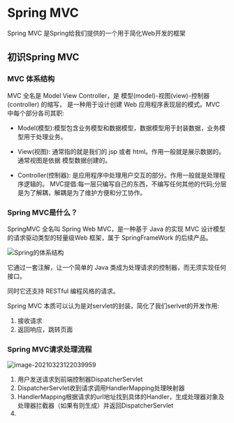 # Spring MVC

Spring MVC 是Spring给我们提供的一个用于简化Web开发的框架

## 初识Spring MVC

###  **MVC** 体系结构

MVC 全名是 Model View Controller，是 模型(model)-视图(view)-控制器(controller) 的缩写， 是一种用于设计创建 Web 应用程序表现层的模式。MVC 中每个部分各司其职: 

* Model(模型):模型包含业务模型和数据模型，数据模型用于封装数据，业务模型用于处理业务。

* View(视图): 通常指的就是我们的 jsp 或者 html。作用一般就是展示数据的。通常视图是依据 模型数据创建的。

* Controller(控制器): 是应用程序中处理用户交互的部分。作用一般就是处理程序逻辑的。 MVC提倡:每一层只编写自己的东⻄，不编写任何其他的代码;分层是为了解耦，解耦是为了维护方便和分工协作。

### Spring MVC是什么？

SpringMVC 全名叫 Spring Web MVC，是一种基于 Java 的实现 MVC 设计模型的请求驱动类型的轻量级Web 框架，属于 SpringFrameWork 的后续产品。

![Spring的体系结构](https://elgchat-oss.oss-accelerate.aliyuncs.com/elgchat/2021_03_23/5-1Z606104H1294.gif)

它通过一套注解，让一个简单的 Java 类成为处理请求的控制器，而无须实现任何接口。

同时它还支持 RESTful 编程⻛格的请求。

Spring MVC 本质可以认为是对servlet的封装，简化了我们serlvet的开发作用:

1. 接收请求
2. 返回响应，跳转⻚面

### Spring MVC请求处理流程

![image-20210323122039959](https://elgchat-oss.oss-accelerate.aliyuncs.com/elgchat/2021_03_23/image-20210323122039959.png)

1. 用户发送请求到前端控制器DispatcherServlet
2. DispatcherServlet收到请求调用HandlerMapping处理映射器
3. HandlerMapping根据请求的url地址找到具体的Handler，生成处理器对象及处理器拦截器（如果有则生成）并返回DispatcherServlet
4. 